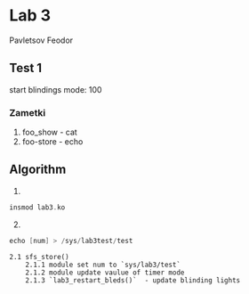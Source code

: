 # Lab 3

Pavletsov Feodor

## Test 1

start blindings mode: 100

### Zametki

1. foo_show - cat
2. foo-store - echo

## Algorithm

1. 
```C
insmod lab3.ko
```
2. 
``` C
echo [num] > /sys/lab3test/test
```
	2.1 sfs_store()
		2.1.1 module set num to `sys/lab3/test`
		2.1.2 module update vaulue of timer mode
		2.1.3 `lab3_restart_bleds()`  - update blinding lights
